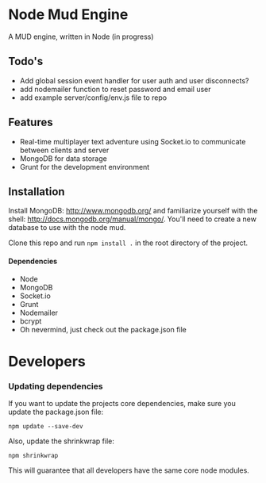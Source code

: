 # Node Mud Engine

A MUD engine, written in Node (in progress)

## Todo's

- Add global session event handler for user auth and user disconnects?
- add nodemailer function to reset password and email user
- add example server/config/env.js file to repo

## Features

- Real-time multiplayer text adventure using Socket.io to communicate between clients and server
- MongoDB for data storage
- Grunt for the development environment

## Installation

Install MongoDB: http://www.mongodb.org/ and familiarize yourself with the shell: http://docs.mongodb.org/manual/mongo/. You'll need to create a new database to use with the node mud.

Clone this repo and run `npm install .` in the root directory of the project.

#### Dependencies

- Node
- MongoDB
- Socket.io
- Grunt
- Nodemailer
- bcrypt
- Oh nevermind, just check out the package.json file

# Developers

### Updating dependencies

If you want to update the projects core dependencies, make sure you update the package.json file:

    npm update --save-dev

Also, update the shrinkwrap file:
    
    npm shrinkwrap

This will guarantee that all developers have the same core node modules.

